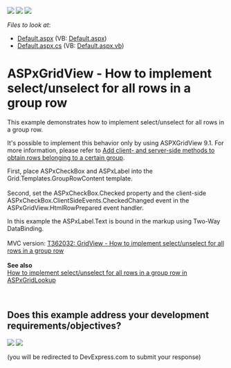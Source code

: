 <!-- default badges list -->
[![](https://img.shields.io/badge/Open_in_DevExpress_Support_Center-FF7200?style=flat-square&logo=DevExpress&logoColor=white)](https://supportcenter.devexpress.com/ticket/details/E1760)
[![](https://img.shields.io/badge/📖_How_to_use_DevExpress_Examples-e9f6fc?style=flat-square)](https://docs.devexpress.com/GeneralInformation/403183)
[![](https://img.shields.io/badge/💬_Leave_Feedback-feecdd?style=flat-square)](#does-this-example-address-your-development-requirementsobjectives)
<!-- default badges end -->
<!-- default file list -->
*Files to look at*:

* [Default.aspx](./CS/WebSite/Default.aspx) (VB: [Default.aspx](./VB/WebSite/Default.aspx))
* [Default.aspx.cs](./CS/WebSite/Default.aspx.cs) (VB: [Default.aspx.vb](./VB/WebSite/Default.aspx.vb))
<!-- default file list end -->
# ASPxGridView - How to implement select/unselect for all rows in a group row


<p>This example demonstrates how to implement select/unselect for all rows in a group row.</p>
<p>It's possible to implement this behavior only by using ASPXGridView 9.1. For more information, please refer to <a href="https://www.devexpress.com/Support/Center/p/S18760">Add client- and server-side methods to obtain rows belonging to a certain group</a>.</p>
<p>First, place ASPxCheckBox and ASPxLabel into the Grid.Templates.GroupRowContent template.<br> <br> Second, set the ASPxCheckBox.Checked property and the client-side ASPxCheckBox.ClientSideEvents.CheckedChanged event in the ASPxGridView.HtmlRowPrepared event handler.</p>
<p>In this example the ASPxLabel.Text is bound in the markup using Two-Way DataBinding.<br><br>MVC version: <a href="https://www.devexpress.com/Support/Center/p/T362032">T362032: GridView - How to implement select/unselect for all rows in a group row</a><br><br><strong>See also<br></strong><a href="https://www.devexpress.com/Support/Center/p/T299266">How to implement select/unselect for all rows in a group row in ASPxGridLookup</a></p>

<br/>


<!-- feedback -->
## Does this example address your development requirements/objectives?

[<img src="https://www.devexpress.com/support/examples/i/yes-button.svg"/>](https://www.devexpress.com/support/examples/survey.xml?utm_source=github&utm_campaign=asp-net-web-forms-gridview-select-deselect-all-rows-in-a-group&~~~was_helpful=yes) [<img src="https://www.devexpress.com/support/examples/i/no-button.svg"/>](https://www.devexpress.com/support/examples/survey.xml?utm_source=github&utm_campaign=asp-net-web-forms-gridview-select-deselect-all-rows-in-a-group&~~~was_helpful=no)

(you will be redirected to DevExpress.com to submit your response)
<!-- feedback end -->
